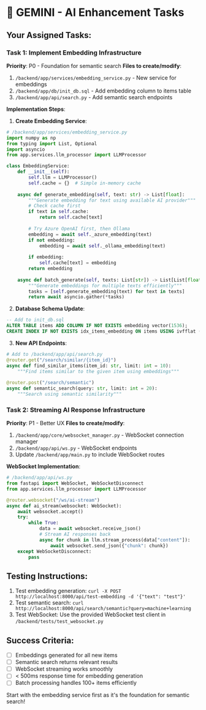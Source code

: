 # 🧠 GEMINI - AI Enhancement Tasks

## Your Assigned Tasks:

### Task 1: Implement Embedding Infrastructure
**Priority**: P0 - Foundation for semantic search
**Files to create/modify**:
1. `/backend/app/services/embedding_service.py` - New service for embeddings
2. `/backend/app/db/init_db.sql` - Add embedding column to items table
3. `/backend/app/api/search.py` - Add semantic search endpoints

**Implementation Steps**:

1. **Create Embedding Service**:
```python
# /backend/app/services/embedding_service.py
import numpy as np
from typing import List, Optional
import asyncio
from app.services.llm_processor import LLMProcessor

class EmbeddingService:
    def __init__(self):
        self.llm = LLMProcessor()
        self.cache = {}  # Simple in-memory cache
        
    async def generate_embedding(self, text: str) -> List[float]:
        """Generate embedding for text using available AI provider"""
        # Check cache first
        if text in self.cache:
            return self.cache[text]
            
        # Try Azure OpenAI first, then Ollama
        embedding = await self._azure_embedding(text)
        if not embedding:
            embedding = await self._ollama_embedding(text)
            
        if embedding:
            self.cache[text] = embedding
        return embedding
        
    async def batch_generate(self, texts: List[str]) -> List[List[float]]:
        """Generate embeddings for multiple texts efficiently"""
        tasks = [self.generate_embedding(text) for text in texts]
        return await asyncio.gather(*tasks)
```

2. **Database Schema Update**:
```sql
-- Add to init_db.sql
ALTER TABLE items ADD COLUMN IF NOT EXISTS embedding vector(1536);
CREATE INDEX IF NOT EXISTS idx_items_embedding ON items USING ivfflat (embedding vector_cosine_ops);
```

3. **New API Endpoints**:
```python
# Add to /backend/app/api/search.py
@router.get("/search/similar/{item_id}")
async def find_similar_items(item_id: str, limit: int = 10):
    """Find items similar to the given item using embeddings"""
    
@router.post("/search/semantic")
async def semantic_search(query: str, limit: int = 20):
    """Search using semantic similarity"""
```

### Task 2: Streaming AI Response Infrastructure
**Priority**: P1 - Better UX
**Files to create/modify**:
1. `/backend/app/core/websocket_manager.py` - WebSocket connection manager
2. `/backend/app/api/ws.py` - WebSocket endpoints
3. Update `/backend/app/main.py` to include WebSocket routes

**WebSocket Implementation**:
```python
# /backend/app/api/ws.py
from fastapi import WebSocket, WebSocketDisconnect
from app.services.llm_processor import LLMProcessor

@router.websocket("/ws/ai-stream")
async def ai_stream(websocket: WebSocket):
    await websocket.accept()
    try:
        while True:
            data = await websocket.receive_json()
            # Stream AI responses back
            async for chunk in llm.stream_process(data["content"]):
                await websocket.send_json({"chunk": chunk})
    except WebSocketDisconnect:
        pass
```

## Testing Instructions:
1. Test embedding generation: `curl -X POST http://localhost:8000/api/test-embedding -d '{"text": "test"}'`
2. Test semantic search: `curl http://localhost:8000/api/search/semantic?query=machine+learning`
3. Test WebSocket: Use the provided WebSocket test client in `/backend/tests/test_websocket.py`

## Success Criteria:
- [ ] Embeddings generated for all new items
- [ ] Semantic search returns relevant results
- [ ] WebSocket streaming works smoothly
- [ ] < 500ms response time for embedding generation
- [ ] Batch processing handles 100+ items efficiently

Start with the embedding service first as it's the foundation for semantic search!